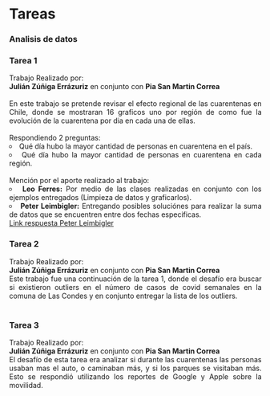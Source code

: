 # Tareas
### Analisis de datos

### Tarea 1

<div style="text-align: justify">
    Trabajo Realizado por:<br>
    <b>Julián Zúñiga Errázuriz</b> en conjunto con <b>Pia San Martin Correa</b>
</div><br>


<div style="text-align: justify"> En este trabajo se pretende revisar el efecto regional de las cuarentenas en Chile, donde se mostraran 16 graficos uno por región de como fue la evolución de la cuarentena por dia en cada una de ellas.</div>
<br>
<div style="text-align: justify">Respondiendo 2 preguntas:</div>
<div style="text-align: justify">
    <li type="circle">Qué día hubo la mayor cantidad de personas en cuarentena en el país.</li>
    <li type="circle">Qué día hubo la mayor cantidad de personas en cuarentena en cada región.</li>
</div>
<br>
<div style="text-align: justify"> Mención por el aporte realizado al trabajo:<br> </div>
<div style="text-align: justify"> 
    <li type="circle"><b>Leo Ferres:</b> Por medio de las clases realizadas en conjunto con los ejemplos entregados (Limpieza de datos y graficarlos).</li>
    <li type="circle">
        <b>Peter Leimbigler:</b> Entregando posibles soluciónes para realizar la suma de datos que se encuentren entre dos fechas especificas.<br>
         <a href="https://stackoverflow.com/questions/48103845/python-pandas-sum-values-in-columns-if-date-between-2-dates">Link respuesta Peter Leimbigler</a>
    </li>
</div>

### Tarea 2

<div style="text-align: justify">
    Trabajo Realizado por:<br>
    <b>Julián Zúñiga Errázuriz</b> en conjunto con <b>Pia San Martin Correa</b><br>
    
<div style="text-align: justify"> Este trabajo fue una continuación de la tarea 1, donde el desafío era buscar si existieron outliers en el número de casos de covid semanales en la comuna de Las Condes y en conjunto entregar la lista de los outliers.</div>
</div><br>

### Tarea 3
<div style="text-align: justify">
    Trabajo Realizado por:<br>
    <b>Julián Zúñiga Errázuriz</b> en conjunto con <b>Pia San Martin Correa</b><br>
<div style="text-align: justify">El desafío de esta tarea era analizar si durante las cuarentenas las personas usaban mas el auto, o caminaban más, y si los parques se visitaban más. Esto se respondió utilizando los reportes de Google y Apple sobre la movilidad.</div>
</div><br>
